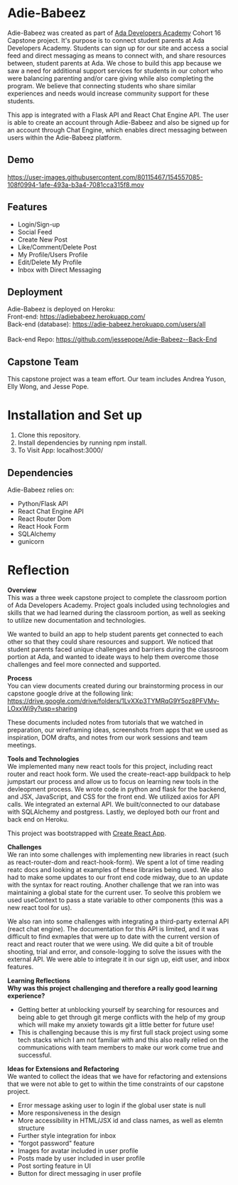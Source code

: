 # Adie-Babeez 
Adie-Babeez was created as part of [Ada Developers Academy](https://adadevelopersacademy.org/) Cohort 16 Capstone project. It's purpose is to connect student parents at Ada Developers Academy. Students can sign up for our site and access a social feed and direct messaging as means to connect with, and share resources between, student parents at Ada. We chose to build this app because we saw a need for additional support services for students in our cohort who were balancing parenting and/or care giving while also completing the program. We believe that connecting students who share similar experiences and needs would increase community support for these students. 

This app is integrated with a Flask API and React Chat Engine API. The user is able to create an account through Adie-Babeez and also be signed up for an account through Chat Engine, which enables direct messaging between users within the Adie-Babeez platform. 

## Demo



https://user-images.githubusercontent.com/80115467/154557085-108f0994-1afe-493a-b3a4-7081cca315f8.mov



## Features
+ Login/Sign-up
+ Social Feed
+ Create New Post
+ Like/Comment/Delete Post
+ My Profile/Users Profile
+ Edit/Delete My Profile
+ Inbox with Direct Messaging

## Deployment

Adie-Babeez is deployed on Heroku:
<br />Front-end: https://adiebabeez.herokuapp.com/
<br />Back-end (database): https://adie-babeez.herokuapp.com/users/all
<br />
<br />
Back-end Repo: https://github.com/jessepope/Adie-Babeez--Back-End

## Capstone Team

This capstone project was a team effort. Our team includes Andrea Yuson, Elly Wong, and Jesse Pope.

# Installation and Set up

1. Clone this repository.
2. Install dependencies by running npm install.
3. To Visit App: localhost:3000/

## Dependencies 
Adie-Babeez relies on:
- Python/Flask API
- React Chat Engine API
- React Router Dom
- React Hook Form
- SQLAlchemy
- gunicorn


# Reflection
**Overview** <br />
This was a three week capstone project to complete the classroom portion of Ada Developers Academy. Project goals included using technologies and skills that we had learned during the classroom portion, as well as seeking to utilize new documentation and technologies. 

We wanted to build an app to help student parents get connected to each other so that they could share resources and support. We noticed that student parents faced unique challenges and barriers during the classroom portion at Ada, and wanted to ideate ways to help them overcome those challenges and feel more connected and supported. 

**Process** <br />
You can view documents created during our brainstorming process in our capstone google drive at the following link: https://drive.google.com/drive/folders/1LvXXp3TYMRqG9Y5oz8PFVMv-LOxxWi9y?usp=sharing

These documents included notes from tutorials that we watched in preparation, our wireframing ideas, screenshots from apps that we used as inspiration, DOM drafts, and notes from our work sessions and team meetings.

**Tools and Technologies**<br />
We implemented many new react tools for this project, including react router and react hook form. We used the create-react-app buildpack to help jumpstart our process and allow us to focus on learning new tools in the devleopment process. We wrote code in python and flask for the backend, and JSX, JavaScript, and CSS for the front end. We utilized axios for API calls. We integrated an external API. We built/connected to our database with SQLAlchemy and postgress. Lastly, we deployed both our front and back end on Heroku.

This project was bootstrapped with [Create React App](https://github.com/facebook/create-react-app).

**Challenges**<br />
We ran into some challenges with implementing new libraries in react (such as react-router-dom and react-hook-form). We spent a lot of time reading reatc docs and looking at examples of these libraries being used. We also had to make some updates to our front end code midway, due to an update with the syntax for react routing. Another challenge that we ran into was maintaining a global state for the current user. To seolve this problem we used useContext to pass a state variable to other components (this was a new react tool for us). 

We also ran into some challenges with integrating a third-party external API (react chat engine). The documentation for this API is limited, and it was difficult to find exmaples that were up to date with the current version of react and react router that we were using. We did quite a bit of trouble shooting, trial and error, and console-logging to solve the issues with the external API. We were able to integrate it in our sign up, eidt user, and inbox features. 

**Learning Reflections**<br />
**Why was this project challenging and therefore a really good learning experience?**
+ Getting better at unblocking yourself by searching for resources and being able to get through git merge conflicts with the help of my group  which will make my anxiety towards git a little better for future use!
+ This is challenging because this is my first full stack project using some tech stacks which I am not familiar with and this also really relied on the communications with team members to make our work come true and successful.

**Ideas for Extensions and Refactoring**<br />
We wanted to collect the ideas that we have for refactoring and extensions that we were not able to get to within the time constraints of our capstone project.
+ Error message asking user to login if the global user state is null
+ More responsiveness in the design
+ More accessibility in HTML/JSX id and class names, as well as elemtn structure
+ Further style integration for inbox
+ "forgot password" feature
+ Images for avatar included in user profile
+ Posts made by user included in user profile
+ Post sorting feature in UI
+ Button for direct messaging in user profile
